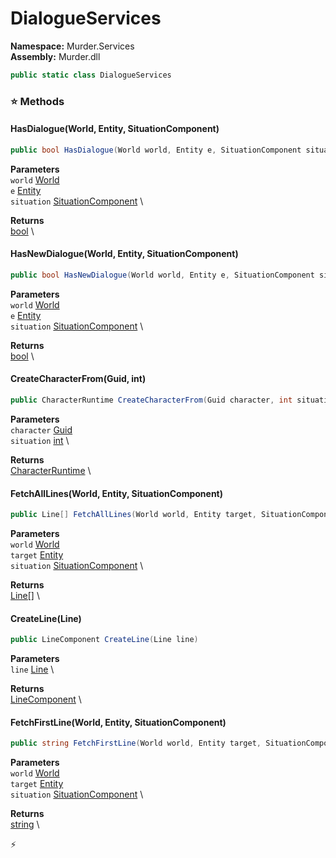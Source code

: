 # DialogueServices

**Namespace:** Murder.Services \
**Assembly:** Murder.dll

```csharp
public static class DialogueServices
```

### ⭐ Methods
#### HasDialogue(World, Entity, SituationComponent)
```csharp
public bool HasDialogue(World world, Entity e, SituationComponent situation)
```

**Parameters** \
`world` [World](../../Bang/World.html) \
`e` [Entity](../../Bang/Entities/Entity.html) \
`situation` [SituationComponent](../../Murder/Components/SituationComponent.html) \

**Returns** \
[bool](https://learn.microsoft.com/en-us/dotnet/api/System.Boolean?view=net-7.0) \

#### HasNewDialogue(World, Entity, SituationComponent)
```csharp
public bool HasNewDialogue(World world, Entity e, SituationComponent situation)
```

**Parameters** \
`world` [World](../../Bang/World.html) \
`e` [Entity](../../Bang/Entities/Entity.html) \
`situation` [SituationComponent](../../Murder/Components/SituationComponent.html) \

**Returns** \
[bool](https://learn.microsoft.com/en-us/dotnet/api/System.Boolean?view=net-7.0) \

#### CreateCharacterFrom(Guid, int)
```csharp
public CharacterRuntime CreateCharacterFrom(Guid character, int situation)
```

**Parameters** \
`character` [Guid](https://learn.microsoft.com/en-us/dotnet/api/System.Guid?view=net-7.0) \
`situation` [int](https://learn.microsoft.com/en-us/dotnet/api/System.Int32?view=net-7.0) \

**Returns** \
[CharacterRuntime](../../Murder/Core/Dialogs/CharacterRuntime.html) \

#### FetchAllLines(World, Entity, SituationComponent)
```csharp
public Line[] FetchAllLines(World world, Entity target, SituationComponent situation)
```

**Parameters** \
`world` [World](../../Bang/World.html) \
`target` [Entity](../../Bang/Entities/Entity.html) \
`situation` [SituationComponent](../../Murder/Components/SituationComponent.html) \

**Returns** \
[Line[]](../../Murder/Core/Dialogs/Line.html) \

#### CreateLine(Line)
```csharp
public LineComponent CreateLine(Line line)
```

**Parameters** \
`line` [Line](../../Murder/Core/Dialogs/Line.html) \

**Returns** \
[LineComponent](../../Murder/Components/LineComponent.html) \

#### FetchFirstLine(World, Entity, SituationComponent)
```csharp
public string FetchFirstLine(World world, Entity target, SituationComponent situation)
```

**Parameters** \
`world` [World](../../Bang/World.html) \
`target` [Entity](../../Bang/Entities/Entity.html) \
`situation` [SituationComponent](../../Murder/Components/SituationComponent.html) \

**Returns** \
[string](https://learn.microsoft.com/en-us/dotnet/api/System.String?view=net-7.0) \



⚡